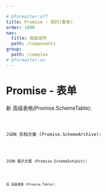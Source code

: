 ```yaml
---

# @formatter:off
title: Promise - 契约(表单)
order: 1000
nav:
  title: 高级组件
  path: /components
group:
  path: /complex
# @formatter:on
---
```


# Promise - 表单

新 高级表格(Promise.SchemeTable):

<code src="./demos/scheme-table.tsx"  background="#f0f2f5" />

JSON 存档方案 (Promise.SchemeArchive):

<code src="./demos/scheme-archive.tsx"  background="#f0f2f5" />

JSON 展示方案 (Promise.SchemeExhibit):

<code src="./demos/scheme-exhibit.tsx"  background="#f0f2f5" />

旧 高级表格 (Promise.Table):

<code src="./demos/table.tsx"  background="#f0f2f5" />
